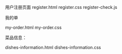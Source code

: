 
用户注册页面
register.html
register.css
register-check.js


我的单

my-order.html
my-order.css


菜品信息：

dishes-information.html
dishes-information.css
